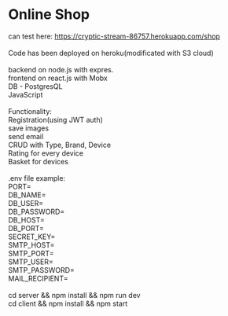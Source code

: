 # Online Shop
can test here: https://cryptic-stream-86757.herokuapp.com/shop<br>
<br>
Code has been deployed on heroku(modificated with S3 cloud)<br>
<br>
backend on node.js with expres.<br>
frontend on react.js with Mobx<br>
DB - PostgresQL<br>
JavaScript<br>
<br>
Functionality:<br>
Registration(using JWT auth)<br>
save images<br>
send email<br>
CRUD with Type, Brand, Device<br>
Rating for every device<br>
Basket for devices<br>
<br>
.env file example:<br>
PORT=<br>
DB_NAME=<br>
DB_USER=<br>
DB_PASSWORD=<br>
DB_HOST=<br>
DB_PORT=<br>
SECRET_KEY=<br>
SMTP_HOST=<br>
SMTP_PORT=<br>
SMTP_USER=<br>
SMTP_PASSWORD=<br>
MAIL_RECIPIENT=<br>
<br>
cd server && npm install && npm run dev<br>
cd client && npm install && npm start<br>
